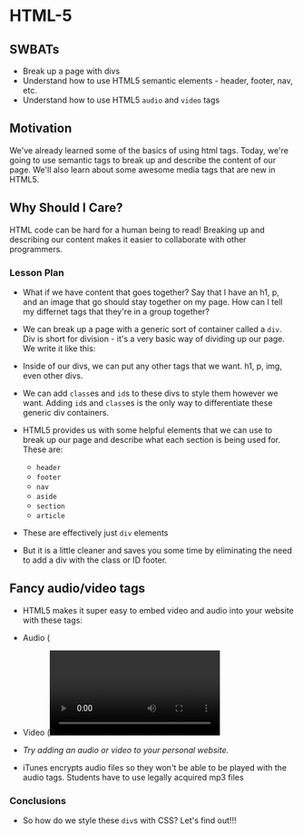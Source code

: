 # HTML-5

## SWBATs

+ Break up a page with divs
+ Understand how to use HTML5 semantic elements - header, footer, nav, etc.
+ Understand how to use HTML5 `audio` and `video` tags

## Motivation

We've already learned some of the basics of using html tags. Today, we're going to use semantic tags to break up and describe the content of our page. We'll also learn about some awesome media tags that are new in HTML5. 

## Why Should I Care?

HTML code can be hard for a human being to read! Breaking up and describing our content makes it easier to collaborate with other programmers. 

### Lesson Plan 

+ What if we have content that goes together? Say that I have an h1, p, and an image that go should stay together on my page. How can I tell my differnet tags that they're in a group together? 
+ We can break up a page with a generic sort of container called a `div`. Div is short for division - it's a very basic way of dividing up our page. We write it like this: 

+ Inside of our divs, we can put any other tags that we want. h1, p, img, even other divs. 
+ We can add `class`es and `id`s to these divs to style them however we want. Adding `id`s and `class`es is the only way to differentiate these generic div containers.
+ HTML5 provides us with some helpful elements that we can use to break up our page and describe what each section is being used for. These are:
	+ `header`
	+ `footer`
	+ `nav`
	+ `aside`
	+ `section`
	+ `article`
+ These are effectively just `div` elements
+ But it is a little cleaner and saves you some time by eliminating the need to add a div with the class or ID footer.

## Fancy audio/video tags

+ HTML5 makes it super easy to embed video and audio into your website with these tags:
+ Audio (<audio>)
+ Video (<video>)

+ *Try adding an audio or video to your personal website.*
+ iTunes encrypts audio files so they won't be able to be played with the audio tags. Students have to use legally acquired mp3 files

### Conclusions
+ So how do we style these `div`s with CSS? Let's find out!!!


